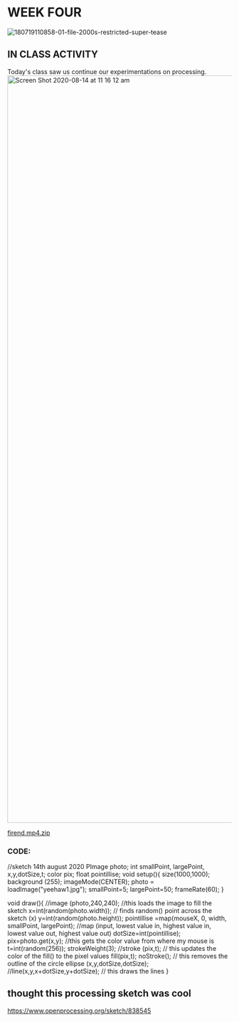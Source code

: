 # WEEK FOUR 
![180719110858-01-file-2000s-restricted-super-tease](https://user-images.githubusercontent.com/68723190/96998718-b1072f00-157f-11eb-93a4-4b6c28ffa32f.jpg)

## IN CLASS ACTIVITY 
Today's class saw us continue our experimentations on processing.
<img width="1680" alt="Screen Shot 2020-08-14 at 11 16 12 am" src="https://user-images.githubusercontent.com/68723190/96999692-5242b500-1581-11eb-94a0-9d4ad17c55a4.png">


[firend.mp4.zip](https://github.com/mabryson/slavetoalg/files/5429208/firend.mp4.zip)



### CODE: 
//sketch 14th august 2020
PImage photo;
int smallPoint, largePoint, x,y,dotSize,t;
color pix;
float pointillise;
void setup(){
size(1000,1000);
background (255);
imageMode(CENTER);
photo = loadImage("yeehaw1.jpg");
smallPoint=5;
largePoint=50;
frameRate(60);
}

void draw(){
//image (photo,240,240); //this loads the image to fill the sketch
x=int(random(photo.width)); // finds random() point across the sketch (x)
y=int(random(photo.height)); 
pointillise =map(mouseX, 0, width, smallPoint, largePoint); //map (input, lowest value in, highest value in, lowest value out, highest value out)
dotSize=int(pointillise);
pix=photo.get(x,y); //this gets the color value from where my mouse is
t=int(random(256));
strokeWeight(3);
//stroke (pix,t); // this updates the color of the fill() to the pixel values
fill(pix,t); 
noStroke(); // this removes the outline of the circle 
ellipse (x,y,dotSize,dotSize);
//line(x,y,x+dotSize,y+dotSize); // this draws the lines
}
## thought this processing sketch was cool 
https://www.openprocessing.org/sketch/838545
